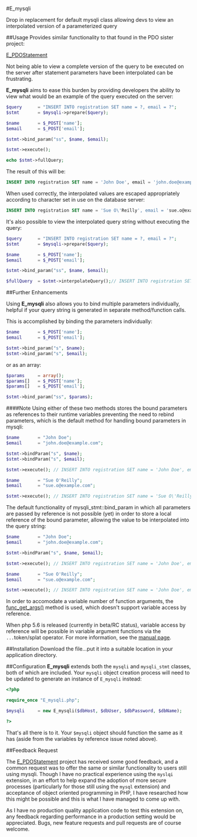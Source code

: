 #E_mysqli

Drop in replacement for default mysqli class allowing devs to view an interpolated version of 
a parameterized query

##Usage
Provides similar functionality to that found in the PDO sister project:

[E_PDOStatement](https://github.com/noahheck/E_PDOStatement)

Not being able to view a complete version of the query to be executed on the server after 
statement parameters have been interpolated can be frustrating.

__E_mysqli__ aims to ease this burden by providing developers the ability to view what would 
be an example of the query executed on the server:

```php
$query 		= "INSERT INTO registration SET name = ?, email = ?";
$stmt 		= $mysqli->prepare($query);

$name 		= $_POST['name'];
$email 		= $_POST['email'];

$stmt->bind_param("ss", $name, $email);

$stmt->execute();

echo $stmt->fullQuery;

```

The result of this will be:
```sql
INSERT INTO registration SET name = 'John Doe', email = 'john.doe@example.com'
```

When used correctly, the interpolated values are escaped appropriately according to character 
set in use on the database server:

```sql
INSERT INTO registration SET name = 'Sue O\'Reilly', email = 'sue.o@example.com'
```

It's also possible to view the interpolated query string without executing the query:

```php
$query 		= "INSERT INTO registration SET name = ?, email = ?";
$stmt 		= $mysqli->prepare($query);

$name 		= $_POST['name'];
$email 		= $_POST['email'];

$stmt->bind_param("ss", $name, $email);

$fullQuery 	= $stmt->interpolateQuery();// INSERT INTO registration SET name = 'John Doe', email = 'john.doe@example.com'
```

##Further Enhancements

Using __E_mysqli__ also allows you to bind multiple parameters individually, helpful if your 
query string is generated in separate method/function calls.

This is accomplished by binding the parameters individually:

```php
$name 		= $_POST['name'];
$email 		= $_POST['email'];

$stmt->bind_param("s", $name);
$stmt->bind_param("s", $email);
```

or as an array:

```php
$params 	= array();
$params[] 	= $_POST['name'];
$params[] 	= $_POST['email'];

$stmt->bind_param("ss", $params);
```
####Note
Using either of these two methods stores the bound parameters as references to their runtime
variables preventing the need to rebind parameters, which is the default method for handling 
bound parameters in mysqli:

```php
$name 		= "John Doe";
$email 		= "john.doe@example.com";

$stmt->bindParam("s", $name);
$stmt->bindParam("s", $email);

$stmt->execute(); // INSERT INTO registration SET name = 'John Doe', email = 'john.doe@example.com'

$name 		= "Sue O'Reilly";
$email 		= "sue.o@example.com";

$stmt->execute(); // INSERT INTO registration SET name = 'Sue O\'Reilly', email = 'sue.o@example.com'
```

The default functionality of mysqli_stmt::bind_param in which all parameters are passed by 
reference is not possible (yet) in order to store a local reference of the bound parameter, 
allowing the value to be interpolated into the query string:

```php
$name 		= "John Doe";
$email 		= "john.doe@example.com";

$stmt->bindParam("s", $name, $email);

$stmt->execute(); // INSERT INTO registration SET name = 'John Doe', email = 'john.doe@example.com'

$name 		= "Sue O'Reilly";
$email 		= "sue.o@example.com";

$stmt->execute(); // INSERT INTO registration SET name = 'John Doe', email = 'john.doe@example.com'
```
In order to accomodate a variable number of function arguments, the
[func_get_args()](http://www.php.net/func_get_args) method is used, which doesn't support 
variable access by reference.

When php 5.6 is released (currently in beta/RC status), variable access by reference will be
possible in variable argument functions via the `...`token/splat operator. For more 
information, see the [manual page](http://php.net/manual/en/functions.arguments.php#functions.variable-arg-list).

##Installation
Download the file...put it into a suitable location in your application directory.

##Configuration
__E_mysqli__ extends both the `mysqli` and `mysqli_stmt` classes, both of which are included. Your `mysqli` object creation process will need to be updated to generate an instance of `E_mysqli` instead:

```php
<?php

require_once "E_mysqli.php";

$mysqli 	= new E_mysqli($dbHost, $dbUser, $dbPassword, $dbName);

?>
```

That's all there is to it. Your `$mysqli` object should function the same as it has (aside 
from the variables by reference issue noted above). 

##Feedback Request

The [E_PDOStatement](https://github.com/noahheck/E_PDOStatement) project has received some 
good feedback, and a common request was to offer the same or similar functionality to users 
still using mysqli. Though I have no practical experience using the `myslqi` extension, in an 
effort to help expand the adoption of more secure processes (particularly for those still 
using the `mysql` extension) and acceptance of object oriented programming in PHP, I have 
researched how this might be possible and this is what I have managed to come up with.

As I have no production quality application code to test this extension on, any feedback 
regarding performance in a production setting would be appreciated. Bugs, new feature 
requests and pull requests are of course welcome.